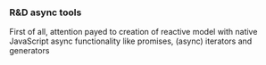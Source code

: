 ### R&D async tools ###

First of all, attention payed to creation of reactive model with native JavaScript
async functionality like promises, (async) iterators and generators